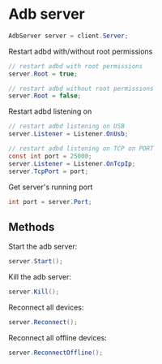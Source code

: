# Adb server
``` csharp
AdbServer server = client.Server;
```
Restart adbd with/without root permissions
``` csharp
// restart adbd with root permissions
server.Root = true;

// restart adbd without root permissions
server.Root = false;
```
Restart adbd listening on
``` csharp
// restart adbd listening on USB
server.Listener = Listener.OnUsb;

// restart adbd listening on TCP on PORT
const int port = 25000;
server.Listener = Listener.OnTcpIp;
server.TcpPort = port;
```
Get server's running port
``` csharp
int port = server.Port;
```
## Methods
Start the adb server:
``` csharp
server.Start();
```
Kill the adb server:
``` csharp
server.Kill();
```
Reconnect all devices:
``` csharp
server.Reconnect();
```
Reconnect all offline devices:
``` csharp
server.ReconnectOffline();
```